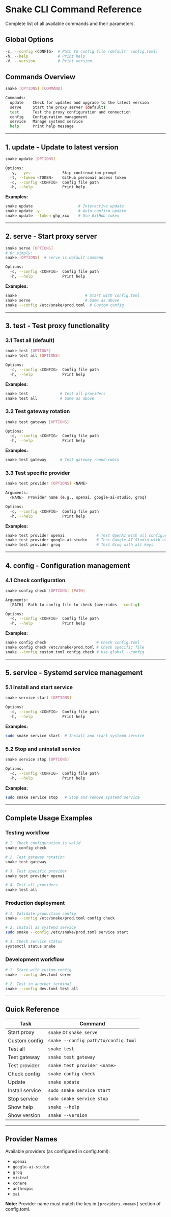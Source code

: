 # Snake CLI Command Reference

Complete list of all available commands and their parameters.

## Global Options

```bash
-c, --config <CONFIG>  # Path to config file (default: config.toml)
-h, --help             # Print help
-V, --version          # Print version
```

## Commands Overview

```bash
snake [OPTIONS] [COMMAND]

Commands:
  update    Check for updates and upgrade to the latest version
  serve     Start the proxy server (default)
  test      Test the proxy configuration and connection
  config    Configuration management
  service   Manage systemd service
  help      Print help message
```

---

## 1. update - Update to latest version

```bash
snake update [OPTIONS]

Options:
  -y, --yes              Skip confirmation prompt
  -t, --token <TOKEN>    GitHub personal access token
  -c, --config <CONFIG>  Config file path
  -h, --help             Print help
```

**Examples:**
```bash
snake update                    # Interactive update
snake update -y                 # Auto-confirm update
snake update --token ghp_xxx    # Use GitHub token
```

---

## 2. serve - Start proxy server

```bash
snake serve [OPTIONS]
# Or simply:
snake [OPTIONS]  # serve is default command

Options:
  -c, --config <CONFIG>  Config file path
  -h, --help             Print help
```

**Examples:**
```bash
snake                              # Start with config.toml
snake serve                        # Same as above
snake --config /etc/snake/prod.toml  # Custom config
```

---

## 3. test - Test proxy functionality

### 3.1 Test all (default)

```bash
snake test [OPTIONS]
snake test all [OPTIONS]

Options:
  -c, --config <CONFIG>  Config file path
  -h, --help             Print help
```

**Examples:**
```bash
snake test              # Test all providers
snake test all          # Same as above
```

### 3.2 Test gateway rotation

```bash
snake test gateway [OPTIONS]

Options:
  -c, --config <CONFIG>  Config file path
  -h, --help             Print help
```

**Examples:**
```bash
snake test gateway      # Test gateway round-robin
```

### 3.3 Test specific provider

```bash
snake test provider [OPTIONS] <NAME>

Arguments:
  <NAME>  Provider name (e.g., openai, google-ai-studio, groq)

Options:
  -c, --config <CONFIG>  Config file path
  -h, --help             Print help
```

**Examples:**
```bash
snake test provider openai              # Test OpenAI with all configured keys
snake test provider google-ai-studio    # Test Google AI Studio with all keys
snake test provider groq                # Test Groq with all keys
```

---

## 4. config - Configuration management

### 4.1 Check configuration

```bash
snake config check [OPTIONS] [PATH]

Arguments:
  [PATH]  Path to config file to check (overrides --config)

Options:
  -c, --config <CONFIG>  Config file path
  -h, --help             Print help
```

**Examples:**
```bash
snake config check                      # Check config.toml
snake config check /etc/snake/prod.toml # Check specific file
snake --config custom.toml config check # Use global --config
```

---

## 5. service - Systemd service management

### 5.1 Install and start service

```bash
snake service start [OPTIONS]

Options:
  -c, --config <CONFIG>  Config file path
  -h, --help             Print help
```

**Examples:**
```bash
sudo snake service start  # Install and start systemd service
```

### 5.2 Stop and uninstall service

```bash
snake service stop [OPTIONS]

Options:
  -c, --config <CONFIG>  Config file path
  -h, --help             Print help
```

**Examples:**
```bash
sudo snake service stop   # Stop and remove systemd service
```

---

## Complete Usage Examples

### Testing workflow
```bash
# 1. Check configuration is valid
snake config check

# 2. Test gateway rotation
snake test gateway

# 3. Test specific provider
snake test provider openai

# 4. Test all providers
snake test all
```

### Production deployment
```bash
# 1. Validate production config
snake --config /etc/snake/prod.toml config check

# 2. Install as systemd service
sudo snake --config /etc/snake/prod.toml service start

# 3. Check service status
systemctl status snake
```

### Development workflow
```bash
# 1. Start with custom config
snake --config dev.toml serve

# 2. Test in another terminal
snake --config dev.toml test all
```

---

## Quick Reference

| Task | Command |
|------|---------|
| Start proxy | `snake` or `snake serve` |
| Custom config | `snake --config path/to/config.toml` |
| Test all | `snake test` |
| Test gateway | `snake test gateway` |
| Test provider | `snake test provider <name>` |
| Check config | `snake config check` |
| Update | `snake update` |
| Install service | `sudo snake service start` |
| Stop service | `sudo snake service stop` |
| Show help | `snake --help` |
| Show version | `snake --version` |

---

## Provider Names

Available providers (as configured in config.toml):

- `openai`
- `google-ai-studio`
- `groq`
- `mistral`
- `cohere`
- `anthropic`
- `xai`

**Note:** Provider name must match the key in `[providers.<name>]` section of config.toml.
